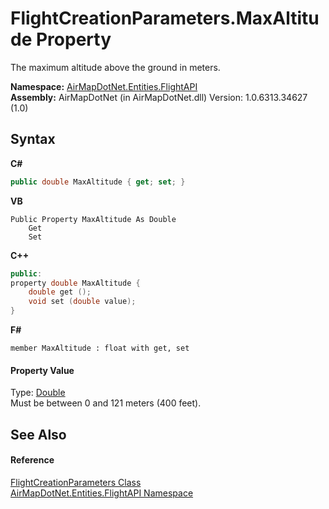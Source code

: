 # FlightCreationParameters.MaxAltitude Property 
 

The maximum altitude above the ground in meters.

**Namespace:**&nbsp;<a href="a60d18d4-c6d0-7461-9b94-22e39530ec94">AirMapDotNet.Entities.FlightAPI</a><br />**Assembly:**&nbsp;AirMapDotNet (in AirMapDotNet.dll) Version: 1.0.6313.34627 (1.0)

## Syntax

**C#**<br />
``` C#
public double MaxAltitude { get; set; }
```

**VB**<br />
``` VB
Public Property MaxAltitude As Double
	Get
	Set
```

**C++**<br />
``` C++
public:
property double MaxAltitude {
	double get ();
	void set (double value);
}
```

**F#**<br />
``` F#
member MaxAltitude : float with get, set

```


#### Property Value
Type: <a href="http://msdn2.microsoft.com/en-us/library/643eft0t" target="_blank">Double</a><br />Must be between 0 and 121 meters (400 feet).

## See Also


#### Reference
<a href="549601ba-94fc-cf54-6b64-fed97d1c6032">FlightCreationParameters Class</a><br /><a href="a60d18d4-c6d0-7461-9b94-22e39530ec94">AirMapDotNet.Entities.FlightAPI Namespace</a><br />